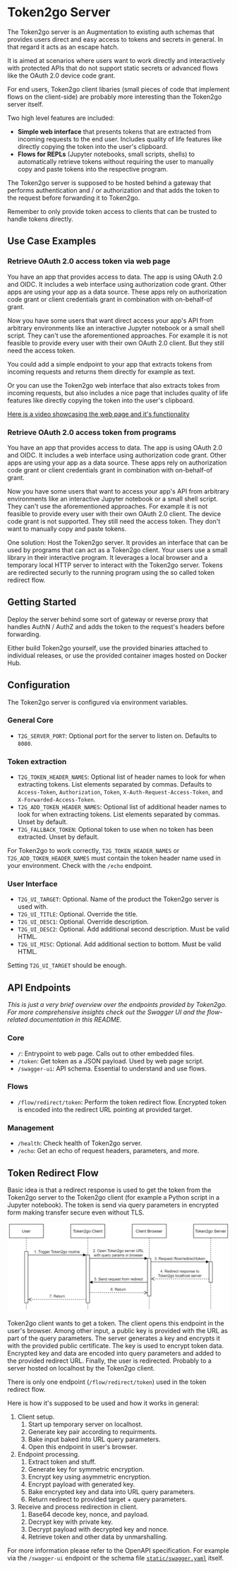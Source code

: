 # Token2go Server

The Token2go server is an Augmentation to existing auth schemas that provides
users direct and easy access to tokens and secrets in general. In that regard it
acts as an escape hatch.

It is aimed at scenarios where users want to work directly and interactively
with protected APIs that do not support static secrets or advanced flows like
the OAuth 2.0 device code grant.

For end users, Token2go client libaries (small pieces of code that implement
flows on the client-side) are probably more interesting than the Token2go server
itself.

Two high level features are included:

- **Simple web interface** that presents tokens that are extracted from incoming
  requests to the end user. Includes quality of life features like directly
  copying the token into the user's clipboard.
- **Flows for REPLs** (Jupyter notebooks, small scripts, shells) to
  automatically retrieve tokens without requiring the user to manually copy and
  paste tokens into the respective program.

The Token2go server is supposed to be hosted behind a gateway that performs
authentication and / or authorization and that adds the token to the request
before forwarding it to Token2go.

Remember to only provide token access to clients that can be trusted to handle
tokens directly.

## Use Case Examples

### Retrieve OAuth 2.0 access token via web page

You have an app that provides access to data. The app is using OAuth 2.0 and
OIDC. It includes a web interface using authorization code grant. Other apps are
using your app as a data source. These apps rely on authorization code grant or
client credentials grant in combination with on-behalf-of grant.

Now you have some users that want direct access your app's API from arbitrary
environments like an interactive Jupyter notebook or a small shell script. They
can't use the aforementioned approaches. For example it is not feasible to
provide every user with their own OAuth 2.0 client. But they still need the
access token.

You could add a simple endpoint to your app that extracts tokens from incoming
requests and returns them directly for example as text.

Or you can use the Token2go web interface that also extracts tokes from incoming
requests, but also includes a nice page that includes quality of life features
like directly copying the token into the user's clipboard.

[Here is a video showcasing the web page and it's functionality](assets/2022-11-20-usecase-token-from-web-page.gif)

### Retrieve OAuth 2.0 access token from programs

You have an app that provides access to data. The app is using OAuth 2.0 and
OIDC. It includes a web interface using authorization code grant. Other apps are
using your app as a data source. These apps rely on authorization code grant or
client credentials grant in combination with on-behalf-of grant.

Now you have some users that want to access your app's API from arbitrary
environments like an interactive Jupyter notebook or a small shell script. They
can't use the aforementioned approaches. For example it is not feasible to
provide every user with their own OAuth 2.0 client. The device code grant is not
supported. They still need the access token. They don't want to manually copy
and paste tokens.

One solution: Host the Token2go server. It provides an interface that can be
used by programs that can act as a Token2go client. Your users use a small
library in their interactive program. It leverages a local browser and a
temporary local HTTP server to interact with the Token2go server. Tokens are
redirected securly to the running program using the so called token redirect
flow.

## Getting Started

Deploy the server behind some sort of gateway or reverse proxy that handles
AuthN / AuthZ and adds the token to the request's headers before forwarding.

Either build Token2go yourself, use the provided binaries attached to individual
releases, or use the provided container images hosted on Docker Hub.

## Configuration

The Token2go server is configured via environment variables.

### General Core

- `T2G_SERVER_PORT`: Optional port for the server to listen on. Defaults to
  `8080`.

### Token extraction

- `T2G_TOKEN_HEADER_NAMES`: Optional list of header names to look for when
  extracting tokens. List elements separated by commas. Defaults to
  `Access-Token`, `Authorization`, `Token`, `X-Auth-Request-Access-Token`, and
  `X-Forwarded-Access-Token`.
- `T2G_ADD_TOKEN_HEADER_NAMES`: Optional list of additional header names to look
  for when extracting tokens. List elements separated by commas. Unset by
  default.
- `T2G_FALLBACK_TOKEN`: Optional token to use when no token has been extracted.
  Unset by default.

For Token2go to work correctly, `T2G_TOKEN_HEADER_NAMES` or
`T2G_ADD_TOKEN_HEADER_NAMES` must contain the token header name used in your
environment. Check with the `/echo` endpoint.

### User Interface

- `T2G_UI_TARGET`: Optional. Name of the product the Token2go server is used
  with.
- `T2G_UI_TITLE`: Optional. Override the title.
- `T2G_UI_DESC1`: Optional. Override description.
- `T2G_UI_DESC2`: Optional. Add additional second description. Must be valid
  HTML.
- `T2G_UI_MISC`: Optional. Add additional section to bottom. Must be valid HTML.

Setting `T2G_UI_TARGET` should be enough.

## API Endpoints

*This is just a very brief overview over the endpoints provided by Token2go. For
more comprehensive insights check out the Swagger UI and the flow-related
documentation in this README.*

### Core

- `/`: Entrypoint to web page. Calls out to other embedded files.
- `/token`: Get token as a JSON payload. Used by web page script.
- `/swagger-ui`: API schema. Essential to understand and use flows.

### Flows

- `/flow/redirect/token`: Perform the token redirect flow. Encrypted token is
  encoded into the redirect URL pointing at provided target.

### Management

- `/health`: Check health of Token2go server.
- `/echo`: Get an echo of request headers, parameters, and more.

## Token Redirect Flow

Basic idea is that a redirect response is used to get the token from the
Token2go server to the Token2go client (for example a Python script in a Jupyter
notebook). The token is send via query parameters in encrypted form making
transfer secure even without TLS.

[![redirect-token-flow-sequence-diagram](assets/redirect-token-flow-sequence-diagram.drawio.png)](assets/redirect-token-flow-sequence-diagram.drawio.png)

Token2go client wants to get a token. The client opens this endpoint in the
user's browser. Among other input, a public key is provided with the URL as part
of the query parameters. The server generates a key and encrypts it with the
provided public certificate. The key is used to encrypt token data. Encrypted
key and data are encoded into query parameters and added to the provided
redirect URL. Finally, the user is redirected. Probably to a server hosted on
localhost by the Token2go client.

There is only one endpoint (`/flow/redirect/token`) used in the token redirect
flow.

Here is how it's supposed to be used and how it works in general:

1. Client setup.
   1. Start up temporary server on localhost.
   1. Generate key pair according to requirments.
   1. Bake input baked into URL query parameters.
   1. Open this endpoint in user's browser.
1. Endpoint processing.
   1. Extract token and stuff.
   1. Generate key for symmetric encryption.
   1. Encrypt key using asymmetric encryption.
   1. Encrypt payload with generated key.
   1. Bake encrypted key and data into URL query parameters.
   1. Return redirect to provided target + query parameters.
1. Receive and process redirection in client.
   1. Base64 decode key, nonce, and payload.
   1. Decrypt key with private key.
   1. Decrypt payload with decrypted key and nonce.
   1. Retrieve token and other data by unmarshalling.

For more information please refer to the OpenAPI specification. For example via
the `/swagger-ui` endpoint or the schema file
[`static/swagger.yaml`](static/swagger.yaml) itself.
